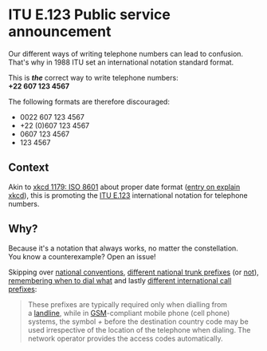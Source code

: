 # ITU E.123 Public service announcement

Our different ways of writing telephone numbers can lead to confusion. That's why in 1988 ITU set an international notation standard format.

This is **_the_** correct way to write telephone numbers:  
**+22 607 123 4567**

The following formats are therefore discouraged:
- 0022 607 123 4567
- +22 (0)607 123 4567
- 0607 123 4567
- 123 4567

## Context

Akin to [xkcd 1179: ISO 8601](https://xkcd.com/1179/) about proper date format ([entry on explain xkcd](https://www.explainxkcd.com/wiki/index.php/1179:_ISO_8601)), this is promoting the [ITU E.123](https://en.wikipedia.org/wiki/E.123) international notation for telephone numbers.

## Why?

Because it's a notation that always works, no matter the constellation.  
You know a counterexample? Open an issue!

Skipping over [national conventions](https://en.wikipedia.org/w/index.php?title=National_conventions_for_writing_telephone_numbers&oldid=1287294480), [different national trunk prefixes](https://en.wikipedia.org/w/index.php?title=Trunk_prefix&oldid=1288774700#Countries_using_national_trunk_prefixes) (or [not](https://en.wikipedia.org/w/index.php?title=Trunk_prefix&oldid=1288774700#Countries_that_no_longer_use_a_national_trunk_prefix)), [remembering when to dial what](https://en.wikipedia.org/w/index.php?title=Trunk_prefix&oldid=1288774700#Example) and lastly [different international call prefixes](https://en.wikipedia.org/w/index.php?title=List_of_international_call_prefixes&oldid=1307819193):

> These prefixes are typically required only when dialling from a [landline](https://en.wikipedia.org/wiki/Landline "Landline"), while in [GSM](https://en.wikipedia.org/wiki/GSM "GSM")-compliant mobile phone (cell phone) systems, the symbol *+* before the destination country code may be used irrespective of the location of the telephone when dialing. The network operator provides the access codes automatically.
